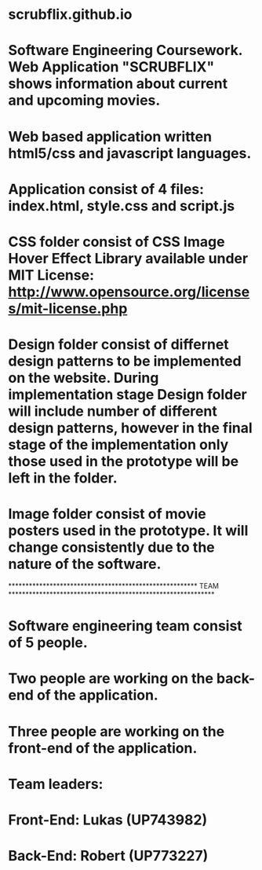 # scrubflix.github.io
# Software Engineering Coursework. Web Application "SCRUBFLIX" shows information about current and upcoming movies.
# Web based application written html5/css and javascript languages.
# Application consist of 4 files: index.html, style.css and script.js
# CSS folder consist of CSS Image Hover Effect Library available under MIT License: http://www.opensource.org/licenses/mit-license.php
# Design folder consist of differnet design patterns to be implemented on the website. During implementation stage Design folder will include number of different design patterns, however in the final stage of the implementation only those used in the prototype will be left in the folder.
# Image folder consist of movie posters used in the prototype. It will change consistently due to the nature of the software.
******************************************************* TEAM ************************************************************
# Software engineering team consist of 5 people.
# Two people are working on the back-end of the application.
# Three people are working on the front-end of the application.

# Team leaders: 
# Front-End: Lukas (UP743982)
# Back-End: Robert (UP773227)
